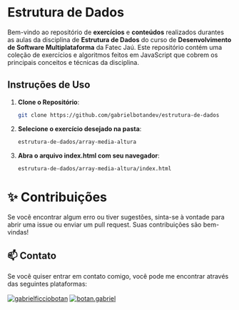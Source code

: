 # Estrutura de Dados

Bem-vindo ao repositório de **exercícios** e **conteúdos** realizados durantes as aulas da disciplina de **Estrutura de Dados** do curso de **Desenvolvimento de Software Multiplataforma** da Fatec Jaú. Este repositório contém uma coleção de exercícios e algoritmos feitos em JavaScript que cobrem os principais conceitos e técnicas da disciplina.

## Instruções de Uso

1. **Clone o Repositório**:
   ```bash
   git clone https://github.com/gabrielbotandev/estrutura-de-dados

2. **Selecione o exercício desejado na pasta**:
   ```bash
   estrutura-de-dados/array-media-altura

3. **Abra o arquivo index.html com seu navegador**:
   ```bash
   estrutura-de-dados/array-media-altura/index.html

# ✨ Contribuições

Se você encontrar algum erro ou tiver sugestões, sinta-se à vontade para abrir uma issue ou enviar um pull request. Suas contribuições são bem-vindas!

## 📫 Contato
Se você quiser entrar em contato comigo, você pode me encontrar através das seguintes plataformas:

<a href="https://www.linkedin.com/in/gabrielficciobotan/" target="blank"><img align="center" src="https://img.shields.io/badge/LinkedIn-0077B5?style=for-the-badge&logo=linkedin&logoColor=white" alt="gabrielficciobotan"/></a>
<a href="https://www.instagram.com/botan.gabriel/" target="blank"><img align="center" src="https://img.shields.io/badge/Instagram-E4405F?style=for-the-badge&logo=instagram&logoColor=white" alt="botan.gabriel" /></a>


